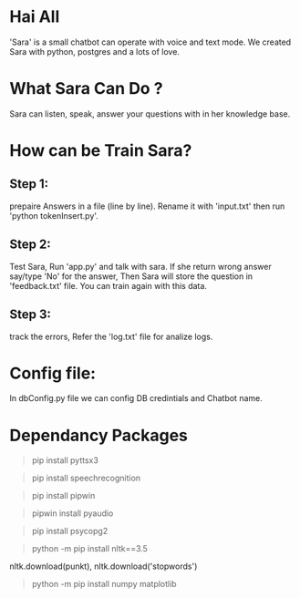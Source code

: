# Hai All
'Sara' is a small chatbot can operate with voice and text mode. We created Sara with python, postgres and a lots of love. 

# What Sara Can Do ?
Sara can listen, speak, answer your questions with in her knowledge base.

# How can be Train Sara?
## Step 1:
prepaire Answers in a file (line by line). Rename it with 'input.txt' then run 'python tokenInsert.py'.
## Step 2:
Test Sara, Run 'app.py' and talk with sara. If she return wrong answer say/type 'No' for the answer, Then Sara will store the question in 'feedback.txt' file. You can train again with this data.
## Step 3:
track the errors, Refer the 'log.txt' file for analize logs.

# Config file:
In dbConfig.py file we can config DB credintials and Chatbot name.

# Dependancy Packages
> pip install pyttsx3

> pip install speechrecognition

> pip install pipwin

> pipwin install pyaudio

> pip  install  psycopg2

> python -m pip install nltk==3.5

nltk.download(punkt),
nltk.download('stopwords')

> python -m pip install numpy matplotlib



